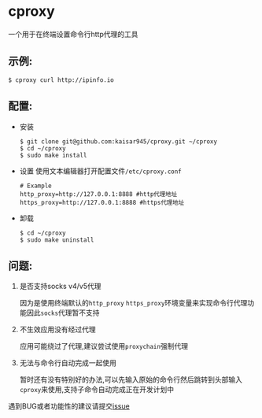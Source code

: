 # cproxy
一个用于在终端设置命令行http代理的工具

## 示例:
```
$ cproxy curl http://ipinfo.io
```

## 配置:
- 安装
    ```
    $ git clone git@github.com:kaisar945/cproxy.git ~/cproxy
    $ cd ~/cproxy
    $ sudo make install
    ```

- 设置
    使用文本编辑器打开配置文件```/etc/cproxy.conf```
    ```
    # Example
    http_proxy=http://127.0.0.1:8888 #http代理地址
    https_proxy=http://127.0.0.1:8888 #https代理地址
    ```

- 卸载
    ```
    $ cd ~/cproxy
    $ sudo make uninstall
    ```

## 问题:
1. 是否支持socks v4/v5代理

    因为是使用终端默认的```http_proxy``` ```https_proxy```环境变量来实现命令行代理功能因此```socks```代理暂不支持

3. 不生效应用没有经过代理

    应用可能绕过了代理,建议尝试使用```proxychain```强制代理

4. 无法与命令行自动完成一起使用

    暂时还有没有特别好的办法,可以先输入原始的命令行然后跳转到头部输入```cproxy```来使用,支持子命令自动完成正在开发计划中

遇到BUG或者功能性的建议请提交[issue](https://github.com/kaisar945/cproxy/issues)